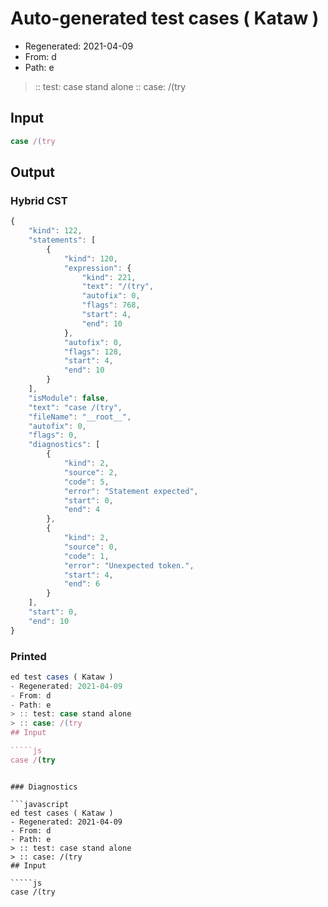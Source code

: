 # Auto-generated test cases ( Kataw )
- Regenerated: 2021-04-09
- From: d
- Path: e
> :: test: case stand alone
> :: case: /(try
## Input

`````js
case /(try
`````

## Output

### Hybrid CST

```javascript
{
    "kind": 122,
    "statements": [
        {
            "kind": 120,
            "expression": {
                "kind": 221,
                "text": "/(try",
                "autofix": 0,
                "flags": 768,
                "start": 4,
                "end": 10
            },
            "autofix": 0,
            "flags": 128,
            "start": 4,
            "end": 10
        }
    ],
    "isModule": false,
    "text": "case /(try",
    "fileName": "__root__",
    "autofix": 0,
    "flags": 0,
    "diagnostics": [
        {
            "kind": 2,
            "source": 2,
            "code": 5,
            "error": "Statement expected",
            "start": 0,
            "end": 4
        },
        {
            "kind": 2,
            "source": 0,
            "code": 1,
            "error": "Unexpected token.",
            "start": 4,
            "end": 6
        }
    ],
    "start": 0,
    "end": 10
}
```

### Printed

```javascript
ed test cases ( Kataw )
- Regenerated: 2021-04-09
- From: d
- Path: e
> :: test: case stand alone
> :: case: /(try
## Input

`````js
case /(try
`````
```

### Diagnostics

```javascript
ed test cases ( Kataw )
- Regenerated: 2021-04-09
- From: d
- Path: e
> :: test: case stand alone
> :: case: /(try
## Input

`````js
case /(try
`````
```

